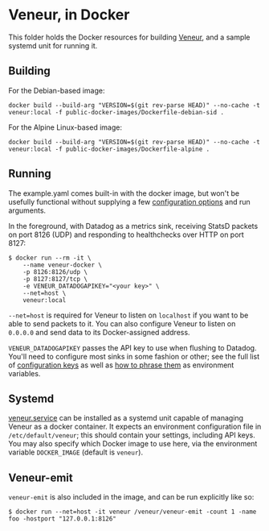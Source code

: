# Veneur, in Docker

This folder holds the Docker resources for building [Veneur](https://github.com/stripe/veneur), and a sample systemd unit for running it.

## Building
For the Debian-based image:
```
docker build --build-arg "VERSION=$(git rev-parse HEAD)" --no-cache -t veneur:local -f public-docker-images/Dockerfile-debian-sid .
```

For the Alpine Linux-based image:
```
docker build --build-arg "VERSION=$(git rev-parse HEAD)" --no-cache -t veneur:local -f public-docker-images/Dockerfile-alpine .
```

## Running

The example.yaml comes built-in with the docker image, but won't be usefully functional without supplying a few [configuration options](https://github.com/stripe/veneur#configuration-via-environment-variables) and run arguments.

In the foreground, with Datadog as a metrics sink, receiving StatsD packets on port 8126 (UDP) and responding to healthchecks over HTTP on port 8127:

```
$ docker run --rm -it \
    --name veneur-docker \
    -p 8126:8126/udp \
    -p 8127:8127/tcp \
    -e VENEUR_DATADOGAPIKEY="<your key>" \
    --net=host \
    veneur:local
```

`--net=host` is required for Veneur to listen on `localhost` if you want to be able to send packets to it. You can also configure Veneur to listen on `0.0.0.0` and send data to its Docker-assigned address.

`VENEUR_DATADOGAPIKEY` passes the API key to use when flushing to Datadog. You'll need to configure most sinks in some fashion or other; see the full list of [configuration keys](https://github.com/stripe/veneur#configuration) as well as [how to phrase them](https://github.com/stripe/veneur#configuration-via-environment-variables) as environment variables.

## Systemd

[veneur.service](https://github.com/stripe/veneur/tree/master/public-docker-images/veneur.service) can be installed as a systemd unit capable of managing Veneur as a docker container. It expects an environment configuration file in `/etc/default/veneur`; this should contain your settings, including API keys. You may also specify which Docker image to use here, via the environment variable `DOCKER_IMAGE` (default is `veneur`).

## Veneur-emit

`veneur-emit` is also included in the image, and can be run explicitly like so:
```
$ docker run --net=host -it veneur /veneur/veneur-emit -count 1 -name foo -hostport "127.0.0.1:8126"
```
